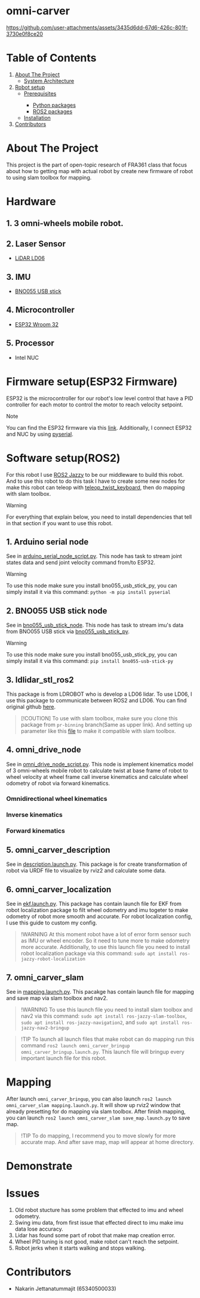 # omni-carver

https://github.com/user-attachments/assets/3435d6dd-67d6-426c-801f-3730e0f8ce20


<!-- TABLE OF CONTENTS -->
# Table of Contents
<ol>
    <li>
        <a href="#about-the-project">About The Project</a>
        <ul>
            <li><a href="#system-architecture">System Architecture</a></li>
        </ul>
    </li>
    <li>
        <a href="#robot-setup">Robot setup</a>
        <ul>
        <li><a href="#prerequisites">Prerequisites</a></li>
            <ul>
                <li><a href="#python-packages">Python packages</a></li>
                <li><a href="#ros2-packages">ROS2 packages</a></li>
            </ul>
        <li><a href="#installation">Installation</a></li>
        </ul>
    </li>
    <li><a href="#contributors">Contributors</a></li>
</ol>


# About The Project

This project is the part of open-topic research of FRA361 class that focus about how to getting map with actual robot by create new firmware of robot to using slam toolbox for mapping.

# Hardware

## 1. 3 omni-wheels mobile robot.

## 2. Laser Sensor

- [LiDAR LD06](https://th.rs-online.com/web/p/sensor-development-tools/2037609)

## 3. IMU

- [BNO055 USB stick](https://www.digikey.co.th/th/products/detail/bosch-sensortec/BNO055-USB-STICK/6136288?srsltid=AfmBOopQXxThDLAN2mAPddHxnJptcNuUyhAxiubvHIMDygA-2x8FSyLa)

## 4. Microcontroller

- [ESP32 Wroom 32](https://www.arduitronics.com/product/5007/%E0%B8%9A%E0%B8%AD%E0%B8%A3%E0%B9%8C%E0%B8%94-esp-32-nodemcu-esp-wroom-32-wi-fi-and-bluetooth-dual-core-ch9102x-30-pin)

## 5. Processor

- Intel NUC

# Firmware setup(ESP32 Firmware)

ESP32 is the microcontroller for our robot's low level control that have a PID controller for each motor to control the motor to reach velocity setpoint.

> [!NOTE]
> You can find the ESP32 firmware via this <a href="src/esp32_firmware/esp32/">link</a>. Additionally, I connect ESP32 and NUC by using <a href="https://github.com/pyserial/pyserial">pyserial</a>.

# Software setup(ROS2)

For this robot I use <a href="https://docs.ros.org/en/jazzy/index.html">ROS2 Jazzy</a> to be our middleware to build this robot. And to use this robot to do this task I have to create some new nodes for make this robot can teleop with [teleop_twist_keyboard](https://github.com/ros-teleop/teleop_twist_keyboard), then do mapping with slam toolbox.

> [!WARNING]
> For everything that explain below, you need to install dependencies that tell in that section if you want to use
> this robot.

## 1. Arduino serial node

See in <a href="src/omni_carver_arduino_serial/scripts/arduino_serial_node_script.py">arduino_serial_node_script.py</a>. This node has task to stream joint states data and send joint velocity command from/to ESP32.

> [!WARNING]
> To use this node make sure you install bno055_usb_stick_py, you can simply install it via this command:
> `python -m pip install pyserial`

## 2. BNO055 USB stick node

See in <a href="src/bno055_usb_stick/scripts/bno055_usb_stick_node_script.py">bno055_usb_stick_node</a>. This node has task to stream imu's data from BNO055 USB stick via [bno055_usb_stick_py](https://github.com/selyunin/bno055_usb_stick_py).

> [!WARNING]
> To use this node make sure you install bno055_usb_stick_py, you can simply install it via this command:
> `pip install bno055-usb-stick-py`

## 3. ldlidar_stl_ros2

This package is from LDROBOT who is develop a LD06 lidar. To use LD06, I use this package to communicate between ROS2 and LD06. You can find original github [here](https://github.com/rudislabs/ldlidar_stl_ros2/tree/pr-binning).

> [!COUTION]
> To use with slam toolbox, make sure you clone this package from `pr-binning` branch(Same as upper link). And setting up parameter like this [file](src/ldlidar_stl_ros2/launch/ld06.launch.py) to make it compatible with slam toolbox.

## 4. omni_drive_node

See in <a href="src/omni_carver_controller/scripts/omni_drive_node_script.py">omni_drive_node_script.py</a>. This node is implement kinematics model of 3 omni-wheels mobile robot to calculate twist at base frame of robot to wheel velocity at wheel frame call inverse kinematics and calculate wheel odometry of robot via forward kinematics.

### Omnidirectional wheel kinematics



### Inverse kinematics

### Forward kinematics

## 5. omni_carver_description

See in <a href="src/omni_carver_description/launch/description.launch.py">description.launch.py</a>. This package is for create transformation of robot via URDF file to visualize by rviz2 and calculate some data.

## 6. omni_carver_localization

See in <a href="src/omni_carver_localization/launch/ekf.launch.py">ekf.launch.py</a>. This package has contain launch file for EKF from robot localization package to filt wheel odometry and imu togeter to make odometry of robot more smooth and accurate. For robot localization config, I use this guide to custom my config.

> !WARNING
> At this moment robot have a lot of error form sensor such as IMU or wheel encoder. So it need to tune more to make odometry more accurate. Additionally, to use this launch file you need to install robot localization package via this command: `sudo apt install ros-jazzy-robot-localization`

## 7. omni_carver_slam

See in <a href="src/omni_carver_slam/launch/mapping.launch.py">mapping.launch.py</a>. This pacakge has contain launch file for mapping and save map via slam toolbox and nav2.

> !WARNING
> To use this launch file you need to install slam toolbox and nav2 via this command:
`sudo apt install ros-jazzy-slam-toolbox`, `sudo apt install ros-jazzy-navigation2`, and `sudo apt install ros-jazzy-nav2-bringup`

> !TIP
> To launch all launch files that make robot can do mapping run this command `ros2 launch omni_carver_bringup omni_carver_bringup.launch.py`. This launch file will bringup every important launch file for this robot.

# Mapping

After launch `omni_carver_bringup`, you can also launch `ros2 launch omni_carver_slam mapping.launch.py`. It will show up rviz2 window that already presetting for do mapping via slam toolbox. After finish mapping, you can launch
`ros2 launch omni_carver_slam save_map.launch.py` to save map.

> !TIP
> To do mapping, I recommend you to move slowly for more accurate map. And after save map, map will appear at home directory.

# Demonstrate



# Issues

1. Old robot stucture has some problem that effected to imu and wheel odometry.
2. Swing imu data, from first issue that effected direct to imu make imu data lose accuracy.
3. Lidar has found some part of robot that make map creation error.
4. Wheel PID tuning is not good, make robot can't reach the setpoint.
5. Robot jerks when it starts walking and stops walking.

# Contributors
- Nakarin Jettanatummajit (65340500033)